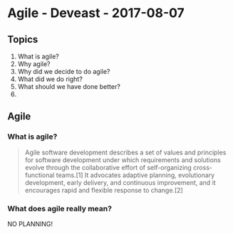 # Agile - Deveast - 2017-08-07

## Topics

1. What is agile?
2. Why agile?
3. Why did we decide to do agile?
4. What did we do right?
5. What should we have done better?
6. 

## Agile

### What is agile?
> Agile software development describes a set of values and principles for software development under which requirements and solutions evolve through the collaborative effort of self-organizing cross-functional teams.[1] It advocates adaptive planning, evolutionary development, early delivery, and continuous improvement, and it encourages rapid and flexible response to change.[2]

### What does agile really mean?  
NO PLANNING!